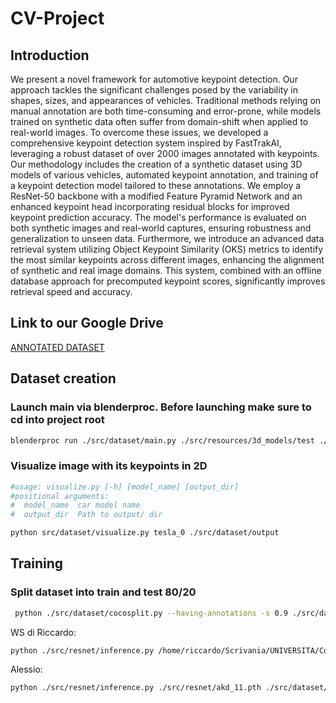 # CV-Project
## Introduction
We present a novel framework for automotive keypoint detection. Our approach tackles the significant challenges posed by the variability in shapes, sizes, and appearances of vehicles. Traditional methods relying on manual annotation are both time-consuming and error-prone, while models trained on synthetic data often suffer from domain-shift when applied to real-world images. To overcome these issues, we developed a comprehensive keypoint detection system inspired by FastTrakAI, leveraging a robust dataset of over 2000 images annotated with keypoints.
Our methodology includes the creation of a synthetic dataset using 3D models of various vehicles, automated keypoint annotation, and training of a keypoint detection model tailored to these annotations. We employ a ResNet-50 backbone with a modified Feature Pyramid Network and an enhanced keypoint head incorporating residual blocks for improved keypoint prediction accuracy. The model's performance is evaluated on both synthetic images and real-world captures, ensuring robustness and generalization to unseen data.
Furthermore, we introduce an advanced data retrieval system utilizing Object Keypoint Similarity (OKS) metrics to identify the most similar keypoints across different images, enhancing the alignment of synthetic and real image domains. This system, combined with an offline database approach for precomputed keypoint scores, significantly improves retrieval speed and accuracy.

## Link to our Google Drive
[ANNOTATED DATASET](https://drive.google.com/drive/folders/1GCpRsDSXSHfqCM5T36EM5d35a_DVg3LB?usp=drive_link)


## Dataset creation

### Launch main via blenderproc. Before launching make sure to cd into project root 
```bash
blenderproc run ./src/dataset/main.py ./src/resources/3d_models/test ./src/dataset/output2 0 --init-coco --camera_poses 10
```

### Visualize image with its keypoints in 2D
```bash
#usage: visualize.py [-h] [model_name] [output_dir]
#positional arguments:
#  model_name  car model name
#  output_dir  Path to output/ dir

python src/dataset/visualize.py tesla_0 ./src/dataset/output
```

## Training

### Split dataset into train and test 80/20
```bash
 python ./src/dataset/cocosplit.py --having-annotations -s 0.9 ./src/dataset/output/coco_annotations.json ./src/dataset/output/coco_train_1800.json ./src/dataset/output/coco_test_200.json
```


WS di Riccardo:
```bash
python ./src/resnet/inference.py /home/riccardo/Scrivania/UNIVERSITA/Computer Vision and Cognitive Systems/CV-Project/src/resnet/automotive_keypoint_detector.pth ./src/resnet/inference.py /home/riccardo/Scrivania/UNIVERSITA/Computer Vision and Cognitive Systems/CV-Project/src//dataset/output/images/clean/alfa_0.jpg
```

Alessio:
```bash
python ./src/resnet/inference.py ./src/resnet/akd_11.pth ./src/dataset/output/images/clean/alfa_0.jpg
```
